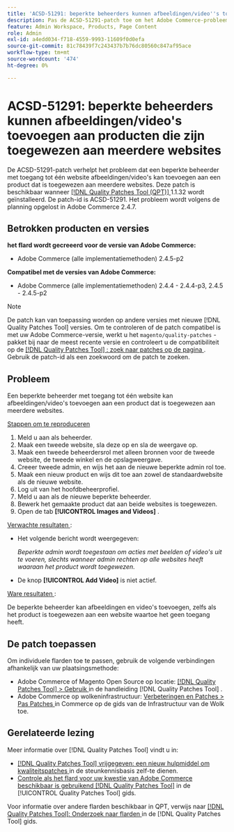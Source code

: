 ```yaml
---
title: 'ACSD-51291: beperkte beheerders kunnen afbeeldingen/video''s toevoegen aan producten die zijn toegewezen aan meerdere websites'
description: Pas de ACSD-51291-patch toe om het Adobe Commerce-probleem op te lossen, waarbij beperkte beheerders met toegang tot één website afbeeldingen/video's kunnen toevoegen aan een product dat is toegewezen aan meerdere websites.
feature: Admin Workspace, Products, Page Content
role: Admin
exl-id: a4edd034-f718-4559-9993-11609f0d0efa
source-git-commit: 81c78439f7c243437b7b76dc80560c847af95ace
workflow-type: tm+mt
source-wordcount: '474'
ht-degree: 0%

---
```


# ACSD-51291: beperkte beheerders kunnen afbeeldingen/video&#39;s toevoegen aan producten die zijn toegewezen aan meerdere websites

De ACSD-51291-patch verhelpt het probleem dat een beperkte beheerder met toegang tot één website afbeeldingen/video&#39;s kan toevoegen aan een product dat is toegewezen aan meerdere websites. Deze patch is beschikbaar wanneer [[!DNL Quality Patches Tool (QPT)] ](https://experienceleague.adobe.com/nl/docs/commerce-knowledge-base/kb/announcements/commerce-announcements/magento-quality-patches-released-new-tool-to-self-serve-quality-patches) 1.1.32 wordt geïnstalleerd. De patch-id is ACSD-51291. Het probleem wordt volgens de planning opgelost in Adobe Commerce 2.4.7.

## Betrokken producten en versies

**het flard wordt gecreeerd voor de versie van Adobe Commerce:**

* Adobe Commerce (alle implementatiemethoden) 2.4.5-p2

**Compatibel met de versies van Adobe Commerce:**

* Adobe Commerce (alle implementatiemethoden) 2.4.4 - 2.4.4-p3, 2.4.5 - 2.4.5-p2

>[!NOTE]
>
>De patch kan van toepassing worden op andere versies met nieuwe [!DNL Quality Patches Tool] versies. Om te controleren of de patch compatibel is met uw Adobe Commerce-versie, werkt u het `magento/quality-patches` -pakket bij naar de meest recente versie en controleert u de compatibiliteit op de [[!DNL Quality Patches Tool] : zoek naar patches op de pagina ](https://experienceleague.adobe.com/tools/commerce-quality-patches/index.html?lang=nl-NL) . Gebruik de patch-id als een zoekwoord om de patch te zoeken.

## Probleem

Een beperkte beheerder met toegang tot één website kan afbeeldingen/video&#39;s toevoegen aan een product dat is toegewezen aan meerdere websites.

<u> Stappen om te reproduceren </u>

1. Meld u aan als beheerder.
1. Maak een tweede website, sla deze op en sla de weergave op.
1. Maak een tweede beheerdersrol met alleen bronnen voor de tweede website, de tweede winkel en de opslagweergave.
1. Creeer tweede admin, en wijs het aan de nieuwe beperkte admin rol toe.
1. Maak een nieuw product en wijs dit toe aan zowel de standaardwebsite als de nieuwe website.
1. Log uit van het hoofdbeheerprofiel.
1. Meld u aan als de nieuwe beperkte beheerder.
1. Bewerk het gemaakte product dat aan beide websites is toegewezen.
1. Open de tab **[!UICONTROL Images and Videos]** .

<u> Verwachte resultaten </u>:

* Het volgende bericht wordt weergegeven:

  *Beperkte admin wordt toegestaan om acties met beelden of video&#39;s uit te voeren, slechts wanneer admin rechten op alle websites heeft waaraan het product wordt toegewezen.*

* De knop **[!UICONTROL Add Video]** is niet actief.

<u> Ware resultaten </u>:

De beperkte beheerder kan afbeeldingen en video&#39;s toevoegen, zelfs als het product is toegewezen aan een website waartoe het geen toegang heeft.

## De patch toepassen

Om individuele flarden toe te passen, gebruik de volgende verbindingen afhankelijk van uw plaatsingsmethode:

* Adobe Commerce of Magento Open Source op locatie: [[!DNL Quality Patches Tool]  > Gebruik ](/help/tools/quality-patches-tool/usage.md) in de handleiding [!DNL Quality Patches Tool] .
* Adobe Commerce op wolkeninfrastructuur: [ Verbeteringen en Patches > Pas Patches ](https://experienceleague.adobe.com/docs/commerce-cloud-service/user-guide/develop/upgrade/apply-patches.html?lang=nl-NL) in Commerce op de gids van de Infrastructuur van de Wolk toe.

## Gerelateerde lezing

Meer informatie over [!DNL Quality Patches Tool] vindt u in:

* [[!DNL Quality Patches Tool]  vrijgegeven: een nieuw hulpmiddel om kwaliteitspatches ](https://experienceleague.adobe.com/nl/docs/commerce-knowledge-base/kb/announcements/commerce-announcements/magento-quality-patches-released-new-tool-to-self-serve-quality-patches) in de steunkennisbasis zelf-te dienen.
* [ Controle als het flard voor uw kwestie van Adobe Commerce beschikbaar is gebruikend  [!DNL Quality Patches Tool]](/help/tools/quality-patches-tool/patches-available-in-qpt/check-patch-for-magento-issue-with-magento-quality-patches.md) in de [!UICONTROL Quality Patches Tool] gids.


Voor informatie over andere flarden beschikbaar in QPT, verwijs naar [[!DNL Quality Patches Tool]: Onderzoek naar flarden ](https://experienceleague.adobe.com/tools/commerce-quality-patches/index.html?lang=nl-NL) in de [!DNL Quality Patches Tool] gids.
